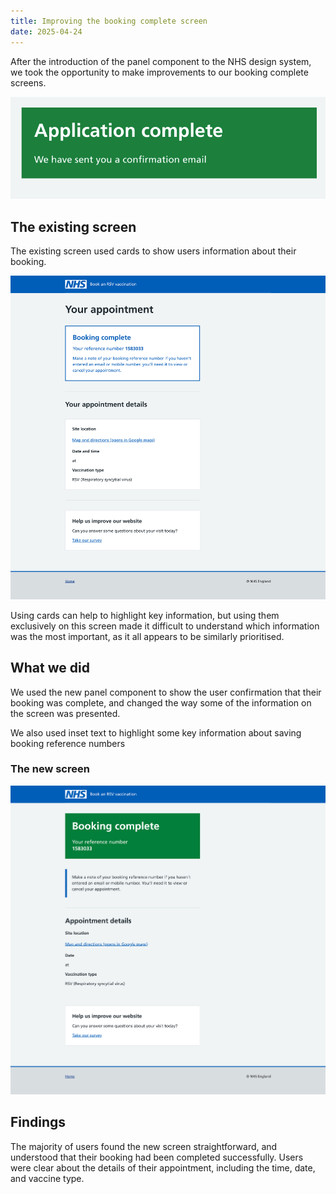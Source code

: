 ```yaml
---
title: Improving the booking complete screen
date: 2025-04-24
---
```


After the introduction of the panel component to the NHS design system, we took the opportunity to make improvements to our booking complete screens.

[![Screenshot from the NHS design system, showing the new panel component](panelcomponent.png 'From the NHS.UK Design System')](https://service-manual.nhs.uk/design-system/components/panel)

## The existing screen

The existing screen used cards to show users information about their booking.

![Screen showing the old booking complete screen, with information presented in cards](bookingcompleteold.png)

Using cards can help to highlight key information, but using them exclusively on this screen made it difficult to understand which information was the most important, as it all appears to be similarly prioritised.

## What we did

We used the new panel component to show the user confirmation that their booking was complete, and changed the way some of the information on the screen was presented.

We also used inset text to highlight some key information about saving booking reference numbers

### The new screen

![Screen showing the new booking complete screen, with information presented in the panel component, and using paragraphs to display other information](bookingcompletenew.png)

## Findings

The majority of users found the new screen straightforward, and understood that their booking had been completed successfully. Users were clear about the details of their appointment, including the time, date, and vaccine type.

